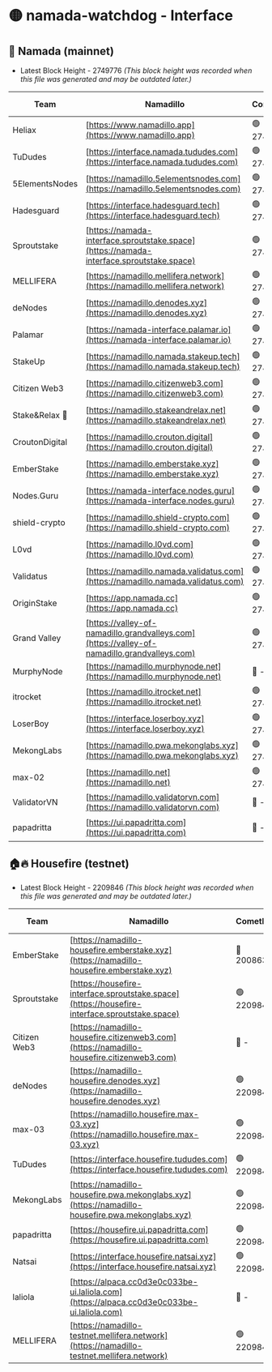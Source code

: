 # 🟡 namada-watchdog - Interface

## 🚀 Namada (mainnet)
- Latest Block Height - 2749776 *(This block height was recorded when this file was generated and may be outdated later.)*

| Team | Namadillo | CometBFT | Indexer | MASP Indexer |
|-|-|-|-|-|
| Heliax | [https://www.namadillo.app](https://www.namadillo.app) | 🟢 2749761 | 🟢 2749761 | 🟢 2749761 |
| TuDudes | [https://interface.namada.tududes.com](https://interface.namada.tududes.com) | 🟢 2749761 | 🟢 2749761 | 🟢 2749761 |
| 5ElementsNodes | [https://namadillo.5elementsnodes.com](https://namadillo.5elementsnodes.com) | 🟢 2749762 | 🟢 2749761 | 🟢 2749761 |
| Hadesguard | [https://interface.hadesguard.tech](https://interface.hadesguard.tech) | 🟢 2749762 | 🟢 2749762 | 🟢 2749762 |
| Sproutstake | [https://namada-interface.sproutstake.space](https://namada-interface.sproutstake.space) | 🟢 2749763 | 🟢 2749762 | 🟢 2749763 |
| MELLIFERA | [https://namadillo.mellifera.network](https://namadillo.mellifera.network) | 🟢 2749764 | 🟢 2749764 | 🟢 2749764 |
| deNodes | [https://namadillo.denodes.xyz](https://namadillo.denodes.xyz) | 🟢 2749764 | 🟢 2749764 | 🟢 2749764 |
| Palamar | [https://namada-interface.palamar.io](https://namada-interface.palamar.io) | 🟢 2749765 | 🟢 2749765 | 🟢 2749765 |
| StakeUp | [https://namadillo.namada.stakeup.tech](https://namadillo.namada.stakeup.tech) | 🟢 2749766 | 🟢 2749765 | 🟢 2749765 |
| Citizen Web3 | [https://namadillo.citizenweb3.com](https://namadillo.citizenweb3.com) | 🟢 2749766 | 🟢 2749766 | 🟢 2749766 |
| Stake&Relax 🦥 | [https://namadillo.stakeandrelax.net](https://namadillo.stakeandrelax.net) | 🟢 2749767 | 🟢 2749767 | 🟢 2749767 |
| CroutonDigital | [https://namadillo.crouton.digital](https://namadillo.crouton.digital) | 🟢 2749768 | 🟢 2749768 | 🟢 2749767 |
| EmberStake | [https://namadillo.emberstake.xyz](https://namadillo.emberstake.xyz) | 🟢 2749768 | 🟢 2749768 | 🟢 2749768 |
| Nodes.Guru | [https://namada-interface.nodes.guru](https://namada-interface.nodes.guru) | 🟢 2749769 | 🟢 2749768 | 🟢 2749768 |
| shield-crypto | [https://namadillo.shield-crypto.com](https://namadillo.shield-crypto.com) | 🟢 2749769 | 🟢 2749769 | 🟢 2749769 |
| L0vd | [https://namadillo.l0vd.com](https://namadillo.l0vd.com) | 🟢 2749770 | 🟢 2749770 | 🟢 2749770 |
| Validatus | [https://namadillo.namada.validatus.com](https://namadillo.namada.validatus.com) | 🟢 2749771 | 🟢 2749771 | 🟢 2749770 |
| OriginStake | [https://app.namada.cc](https://app.namada.cc) | 🟢 2749771 | 🟢 2749771 | 🟢 2749771 |
| Grand Valley | [https://valley-of-namadillo.grandvalleys.com](https://valley-of-namadillo.grandvalleys.com) | 🟢 2749772 | 🟢 2749772 | 🟢 2749772 |
| MurphyNode | [https://namadillo.murphynode.net](https://namadillo.murphynode.net) | 🔴 - | 🔴 - | 🔴 - |
| itrocket | [https://namadillo.itrocket.net](https://namadillo.itrocket.net) | 🟢 2749774 | 🟢 2749774 | 🟢 2749774 |
| LoserBoy | [https://interface.loserboy.xyz](https://interface.loserboy.xyz) | 🟢 2749775 | 🟢 2749774 | 🟢 2749774 |
| MekongLabs | [https://namadillo.pwa.mekonglabs.xyz](https://namadillo.pwa.mekonglabs.xyz) | 🟢 2749775 | 🟢 2749775 | 🟢 2749775 |
| max-02 | [https://namadillo.net](https://namadillo.net) | 🟢 2749776 | 🟢 2749776 | 🟢 2749776 |
| ValidatorVN | [https://namadillo.validatorvn.com](https://namadillo.validatorvn.com) | 🔴 - | 🔴 - | 🔴 - |
| papadritta | [https://ui.papadritta.com](https://ui.papadritta.com) | 🔴 - | 🟢 2749783 | 🟢 2749783 |

## 🏠🔥 Housefire (testnet)
- Latest Block Height - 2209846 *(This block height was recorded when this file was generated and may be outdated later.)*

| Team | Namadillo | CometBFT | Indexer | MASP Indexer |
|-|-|-|-|-|
| EmberStake | [https://namadillo-housefire.emberstake.xyz](https://namadillo-housefire.emberstake.xyz) | 🔴 2008636 | 🔴 - | 🔴 - |
| Sproutstake | [https://housefire-interface.sproutstake.space](https://housefire-interface.sproutstake.space) | 🟢 2209840 | 🟢 2209840 | 🟢 2209840 |
| Citizen Web3 | [https://namadillo-housefire.citizenweb3.com](https://namadillo-housefire.citizenweb3.com) | 🔴 - | 🟢 2209841 | 🟢 2209842 |
| deNodes | [https://namadillo-housefire.denodes.xyz](https://namadillo-housefire.denodes.xyz) | 🟢 2209842 | 🟢 2209842 | 🟢 2209842 |
| max-03 | [https://namadillo.housefire.max-03.xyz](https://namadillo.housefire.max-03.xyz) | 🟢 2209843 | 🔴 2167206 | 🟢 2209843 |
| TuDudes | [https://interface.housefire.tududes.com](https://interface.housefire.tududes.com) | 🟢 2209843 | 🟢 2209843 | 🟢 2209843 |
| MekongLabs | [https://namadillo-housefire.pwa.mekonglabs.xyz](https://namadillo-housefire.pwa.mekonglabs.xyz) | 🟢 2209843 | 🟢 2209843 | 🟢 2209843 |
| papadritta | [https://housefire.ui.papadritta.com](https://housefire.ui.papadritta.com) | 🟢 2209844 | 🟢 2209844 | 🟢 2209844 |
| Natsai | [https://interface.housefire.natsai.xyz](https://interface.housefire.natsai.xyz) | 🟢 2209844 | 🟢 2209844 | 🟢 2209844 |
| laliola | [https://alpaca.cc0d3e0c033be-ui.laliola.com](https://alpaca.cc0d3e0c033be-ui.laliola.com) | 🔴 - | 🔴 - | 🔴 - |
| MELLIFERA | [https://namadillo-testnet.mellifera.network](https://namadillo-testnet.mellifera.network) | 🟢 2209846 | 🟢 2209846 | 🟢 2209846 |

